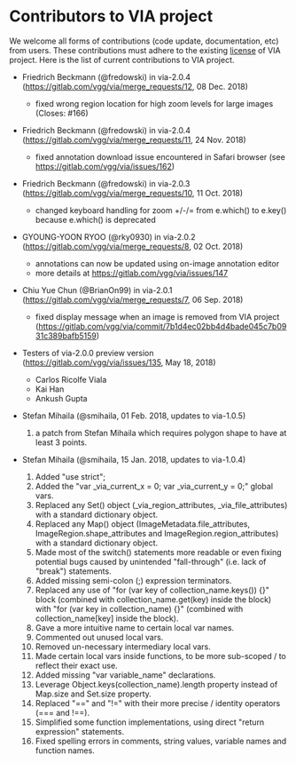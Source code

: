 # Contributors to VIA project
We welcome all forms of contributions (code update, documentation, etc) from users. 
These contributions must adhere to the existing [license](LICENSE) of VIA project.
Here is the list of current contributions to VIA project.

* Friedrich Beckmann (@fredowski) in via-2.0.4 (https://gitlab.com/vgg/via/merge_requests/12, 08 Dec. 2018)
  * fixed wrong region location for high zoom levels for large images (Closes: #166) 

* Friedrich Beckmann (@fredowski) in via-2.0.4 (https://gitlab.com/vgg/via/merge_requests/11, 24 Nov. 2018)
  * fixed annotation download issue encountered in Safari browser (see https://gitlab.com/vgg/via/issues/162)

* Friedrich Beckmann (@fredowski) in via-2.0.3 (https://gitlab.com/vgg/via/merge_requests/10, 11 Oct. 2018)
  * changed keyboard handling for zoom +/-/= from e.which() to e.key() because e.which() is deprecated


* GYOUNG-YOON RYOO (@rky0930) in via-2.0.2 (https://gitlab.com/vgg/via/merge_requests/8, 02 Oct. 2018)
  * annotations can now be updated using on-image annotation editor
  * more details at https://gitlab.com/vgg/via/issues/147


* Chiu Yue Chun (@BrianOn99) in via-2.0.1 (https://gitlab.com/vgg/via/merge_requests/7, 06 Sep. 2018)
  * fixed display message when an image is removed from VIA project (https://gitlab.com/vgg/via/commit/7b1d4ec02bb4d4bade045c7b0931c389bafb5159)


* Testers of via-2.0.0 preview version (https://gitlab.com/vgg/via/issues/135, May 18, 2018)
  * Carlos Ricolfe Viala
  * Kai Han
  * Ankush Gupta


* Stefan Mihaila (@smihaila, 01 Feb. 2018, updates to via-1.0.5)
  01. a patch from Stefan Mihaila which requires polygon shape to have at least 3 points.


* Stefan Mihaila (@smihaila, 15 Jan. 2018, updates to via-1.0.4)
  01. Added "use strict";
  02. Added the "var _via_current_x = 0; var _via_current_y = 0;" global vars.
  03. Replaced any Set() object (_via_region_attributes, _via_file_attributes) with a standard dictionary object.
  04. Replaced any Map() object (ImageMetadata.file_attributes, ImageRegion.shape_attributes and ImageRegion.region_attributes) with a standard dictionary object.
  05. Made most of the switch() statements more readable or even fixing potential bugs caused by unintended "fall-through" (i.e. lack of "break") statements.
  06. Added missing semi-colon (;) expression terminators.
  07. Replaced any use of "for (var key of collection_name.keys()) {}" block (combined with collection_name.get(key) inside the block) with "for (var key in collection_name) {}" (combined with collection_name[key] inside the block).
  08. Gave a more intuitive name to certain local var names.
  09. Commented out unused local vars.
  10. Removed un-necessary intermediary local vars.
  11. Made certain local vars inside functions, to be more sub-scoped / to reflect their exact use.
  12. Added missing "var variable_name" declarations.
  13. Leverage Object.keys(collection_name).length property instead of Map.size and Set.size property.
  14. Replaced "==" and "!=" with their more precise / identity operators (=== and !==).
  15. Simplified some function implementations, using direct "return expression" statements.
  16. Fixed spelling errors in comments, string values, variable names and function names.
 
